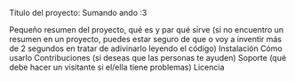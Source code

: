 
Título del proyecto:
	Sumando ando :3

Pequeño resumen del proyecto, qué es y par qué sirve (si no encuentro un resumen en un proyecto, puedes estar seguro de que o voy a inventir más de 2 segundos en tratar de adivinarlo leyendo el código)
Instalación
Cómo usarlo
Contribuciones (si deseas que las personas te ayuden)
Soporte (qué debe hacer un visitante si el/ella tiene problemas)
Licencia
